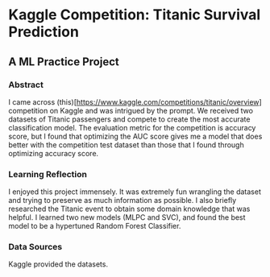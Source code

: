 # Kaggle Competition: Titanic Survival Prediction
## A ML Practice Project
### Abstract
I came across (this)[https://www.kaggle.com/competitions/titanic/overview] competition on Kaggle and was intrigued by the prompt. We received two datasets of Titanic passengers and compete to create the most accurate classification model. The evaluation metric for the competition is accuracy score, but I found that optimizing the AUC score gives me a model that does better with the competition test dataset than those that I found through optimizing accuracy score. 
### Learning Reflection
I enjoyed this project immensely. It was extremely fun wrangling the dataset and trying to preserve as much information as possible. I also briefly researched the Titanic event to obtain some domain knowledge that was helpful. I learned two new models (MLPC and SVC), and found the best model to be a hypertuned Random Forest Classifier. 
### Data Sources
Kaggle provided the datasets. 
